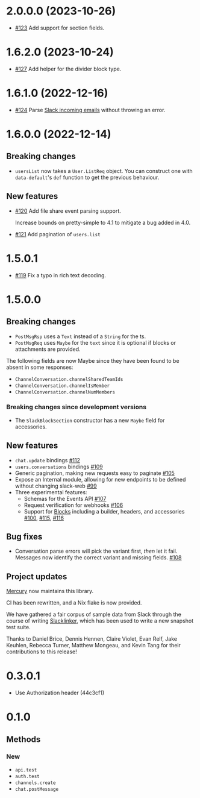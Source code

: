 # 2.0.0.0 (2023-10-26)

* [#123](https://github.com/MercuryTechnologies/slack-web/pull/123)
  Add support for section fields.

# 1.6.2.0 (2023-10-24)

* [#127](https://github.com/MercuryTechnologies/slack-web/pull/127)
  Add helper for the divider block type.

# 1.6.1.0 (2022-12-16)

* [#124](https://github.com/MercuryTechnologies/slack-web/pull/124)
  Parse [Slack incoming emails](https://slack.com/help/articles/206819278-Send-emails-to-Slack)
  without throwing an error.

# 1.6.0.0 (2022-12-14)

## Breaking changes

* `usersList` now takes a `User.ListReq` object. You can construct one with
  `data-default`'s `def` function to get the previous behaviour.

## New features

* [#120](https://github.com/MercuryTechnologies/slack-web/pull/120)
  Add file share event parsing support.

  Increase bounds on pretty-simple to 4.1 to mitigate a bug added in 4.0.

* [#121](https://github.com/MercuryTechnologies/slack-web/pull/120)
  Add pagination of `users.list`

# 1.5.0.1

* [#119](https://github.com/MercuryTechnologies/slack-web/pull/119) Fix a typo
  in rich text decoding.

# 1.5.0.0

## Breaking changes

- `PostMsgRsp` uses a `Text` instead of a `String` for the ts.
- `PostMsgReq` uses `Maybe` for the `text` since it is optional if blocks or
  attachments are provided.

The following fields are now Maybe since they have been found to be absent in
some responses:

- `ChannelConversation.channelSharedTeamIds`
- `ChannelConversation.channelIsMember`
- `ChannelConversation.channelNumMembers`

### Breaking changes since development versions

- The `SlackBlockSection` constructor has a new `Maybe` field for accessories.

## New features

- `chat.update` bindings [#112](https://github.com/MercuryTechnologies/slack-web/pull/112)
- `users.conversations` bindings [#109](https://github.com/MercuryTechnologies/slack-web/pull/109)
- Generic pagination, making new requests easy to paginate
  [#105](https://github.com/MercuryTechnologies/slack-web/pull/105)
- Expose an Internal module, allowing for new endpoints to be defined without
  changing slack-web
  [#99](https://github.com/MercuryTechnologies/slack-web/pull/99)
- Three experimental features:
  - Schemas for the Events API
    [#107](https://github.com/MercuryTechnologies/slack-web/pull/107)
  - Request verification for webhooks
    [#106](https://github.com/MercuryTechnologies/slack-web/pull/106)
  - Support for [Blocks](https://api.slack.com/block-kit) including a builder,
    headers, and accessories
    [#100](https://github.com/MercuryTechnologies/slack-web/pull/100),
    [#115](https://github.com/MercuryTechnologies/slack-web/pull/115),
    [#116](https://github.com/MercuryTechnologies/slack-web/pull/116)

## Bug fixes

- Conversation parse errors will pick the variant first, *then* let it fail.
  Messages now identify the correct variant and missing fields.
  [#108](https://github.com/MercuryTechnologies/slack-web/pull/108)

## Project updates

[Mercury](https://mercury.com) now maintains this library.

CI has been rewritten, and a Nix flake is now provided.

We have gathered a fair corpus of sample data from Slack through the course of
writing [Slacklinker](https://github.com/MercuryTechnologies/Slacklinker),
which has been used to write a new snapshot test suite.

Thanks to Daniel Brice, Dennis Hennen, Claire Violet, Evan Relf, Jake Keuhlen,
Rebecca Turner, Matthew Mongeau, and Kevin Tang for their contributions to this
release!

# 0.3.0.1

- Use Authorization header (44c3cf1)

# 0.1.0

## Methods

### New

- `api.test`
- `auth.test`
- `channels.create`
- `chat.postMessage`
